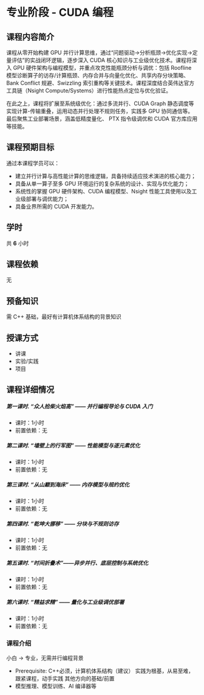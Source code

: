 # 专业阶段 - CUDA 编程

## 课程内容简介

课程从零开始构建 GPU 并行计算思维，通过“问题驱动→分析瓶颈→优化实现→定量评估”的实战闭环逻辑，逐步深入 CUDA 核心知识与工业级优化技术。课程将深入 GPU 硬件架构与编程模型，并重点攻克性能瓶颈分析与调优：包括 Roofline 模型诊断算子的访存/计算瓶颈、内存合并与向量化优化、共享内存分块策略、Bank Conflict 规避、Swizzling 索引重构等关键技术。课程深度结合英伟达官方工具链（Nsight Compute/Systems）进行性能热点定位与优化验证。

在此之上，课程将扩展至系统级优化：通过多流并行、CUDA Graph 静态调度等实现计算-传输重叠，运用动态并行处理不规则任务，实践多 GPU 协同通信等。最后聚焦工业部署场景，涵盖低精度量化、 PTX 指令级调优和 CUDA 官方库应用等技能。

  

## 课程预期目标

通过本课程学员可以：

- 建立并行计算与高性能计算的思维逻辑，具备持续适应技术演进的核心能力；
- 具备从单一算子至多 GPU 环境运行的复杂系统的设计、实现与优化能力；
- 系统性的掌握 GPU 硬件架构、CUDA 编程模型、Nsight 性能工具使用以及工业级部署与调优能力；
- 具备业界所需的 CUDA 开发能力。

## 学时

共 **6** 小时

## 课程依赖

无

## 预备知识

需 C++ 基础，最好有计算机体系结构的背景知识

## 授课方式

- 讲课
- 实验/实践
- 项目

## 课程详细情况

##### 第一课时. “众人拾柴火焰高” —— 并行编程导论与 CUDA 入门

- 课时：1小时
- 前置依赖：无

##### 第二课时. “墙壁上的行军图” —— 性能模型与逐元素优化

- 课时：1小时
- 前置依赖：无

##### 第三课时. “从山巅到海床” —— 内存模型与规约优化

- 课时：1小时
- 前置依赖：无

##### 第四课时. “乾坤大挪移” —— 分块与不规则访存

- 课时：1小时
- 前置依赖：无

##### 第五课时. “时间折叠术”——异步并行、底层控制与系统优化

- 课时：1小时
- 前置依赖：无

##### 第六课时. “精益求精” —— 量化与工业级调优部署

- 课时：1小时
- 前置依赖：无
### 课程介绍
小白 → 专业，无需并行编程背景
- Prerequisite: C++必须，计算机体系结构（建议）
实践为根基，从易至难，跟紧课程，动手实践
其他方向的基础/前置
- 模型推理、模型训练、AI 编译器等